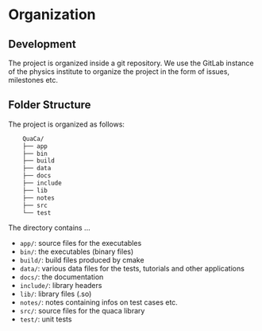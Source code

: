 # Organization

## Development
The project is organized inside a git repository.
We use the GitLab instance of the physics institute to organize the project in the form of issues, milestones etc.

## Folder Structure
The project is organized as follows:

```bash
    QuaCa/
    ├── app
    ├── bin
    ├── build
    ├── data
    ├── docs
    ├── include
    ├── lib
    ├── notes
    ├── src
    └── test
```

The directory contains ...

- `app/`: source files for the executables
- `bin/`: the executables (binary files)
- `build/`: build files produced by cmake
- `data/`: various data files for the tests, tutorials and other applications
- `docs/`: the documentation
- `include/`: library headers
- `lib/`: library files (.so)
- `notes/`: notes containing infos on test cases etc.
- `src/`: source files for the quaca library
- `test/`: unit tests
